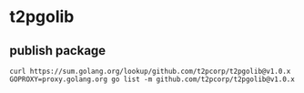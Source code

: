 # t2pgolib
## publish package
```
curl https://sum.golang.org/lookup/github.com/t2pcorp/t2pgolib@v1.0.x
GOPROXY=proxy.golang.org go list -m github.com/t2pcorp/t2pgolib@v1.0.x
```